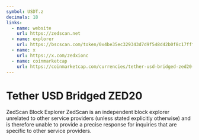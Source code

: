 ```yaml
---
symbol: USDT.z
decimals: 18
links:
  - name: website
    url: https://zedscan.net
  - name: explorer
    url: https://bscscan.com/token/0x4be35ec329343d7d9f548d42b0f8c17fffe07db4
  - name: x
    url: https://x.com/zedxionc
  - name: coinmarketcap
    url: https://coinmarketcap.com/currencies/tether-usd-bridged-zed20-usdt/
---
```


# Tether USD Bridged ZED20

ZedScan Block Explorer ZedScan is an independent block explorer unrelated to other service providers (unless stated explicitly otherwise) and is therefore unable to provide a precise response for inquiries that are specific to other service providers.
